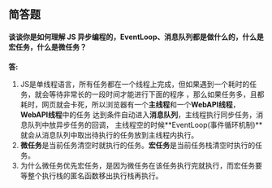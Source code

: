 ## 简答题

#### 谈谈你是如何理解 JS 异步编程的，EventLoop、消息队列都是做什么的，什么是宏任务，什么是微任务？

**答:** 

1. JS是单线程语言，所有任务都在一个线程上完成，但如果遇到一个耗时的任务，就会等待非常长的一段时间才能进行下面的程序
，那么如果任务多，且都耗时，网页就会卡死，所以浏览器有一个**主线程**和一个**WebAPI线程**，**WebAPI线程**中的任务
达到条件自动进入**消息队列**，主线程执行同步任务，消息队列中放异步任务的回调，
主线程空的时候**EventLoop(事件循环机制)**就会从消息队列中取出待执行的任务放到主线程内执行。
2. **微任务**是当前任务清空时就执行的任务。**宏任务**是当前任务栈清空时执行的任务。
3. 为什么微任务优先宏任务，是因为微任务在该任务执行完就执行，而宏任务要等整个执行栈的匿名函数移出执行栈再执行。


